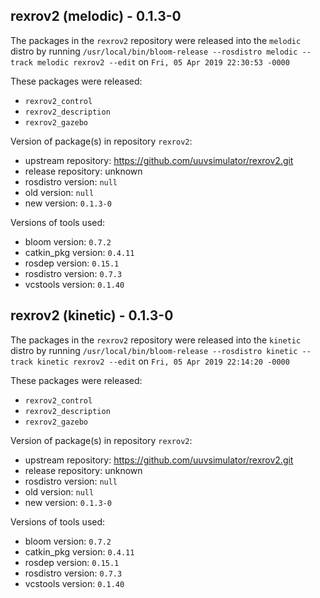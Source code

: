 ## rexrov2 (melodic) - 0.1.3-0

The packages in the `rexrov2` repository were released into the `melodic` distro by running `/usr/local/bin/bloom-release --rosdistro melodic --track melodic rexrov2 --edit` on `Fri, 05 Apr 2019 22:30:53 -0000`

These packages were released:
- `rexrov2_control`
- `rexrov2_description`
- `rexrov2_gazebo`

Version of package(s) in repository `rexrov2`:

- upstream repository: https://github.com/uuvsimulator/rexrov2.git
- release repository: unknown
- rosdistro version: `null`
- old version: `null`
- new version: `0.1.3-0`

Versions of tools used:

- bloom version: `0.7.2`
- catkin_pkg version: `0.4.11`
- rosdep version: `0.15.1`
- rosdistro version: `0.7.3`
- vcstools version: `0.1.40`


## rexrov2 (kinetic) - 0.1.3-0

The packages in the `rexrov2` repository were released into the `kinetic` distro by running `/usr/local/bin/bloom-release --rosdistro kinetic --track kinetic rexrov2 --edit` on `Fri, 05 Apr 2019 22:14:20 -0000`

These packages were released:
- `rexrov2_control`
- `rexrov2_description`
- `rexrov2_gazebo`

Version of package(s) in repository `rexrov2`:

- upstream repository: https://github.com/uuvsimulator/rexrov2.git
- release repository: unknown
- rosdistro version: `null`
- old version: `null`
- new version: `0.1.3-0`

Versions of tools used:

- bloom version: `0.7.2`
- catkin_pkg version: `0.4.11`
- rosdep version: `0.15.1`
- rosdistro version: `0.7.3`
- vcstools version: `0.1.40`


